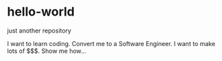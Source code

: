 # hello-world
just another repository

I want to learn coding. Convert me to a Software Engineer.  I want to make lots of $$$.  Show me how...
